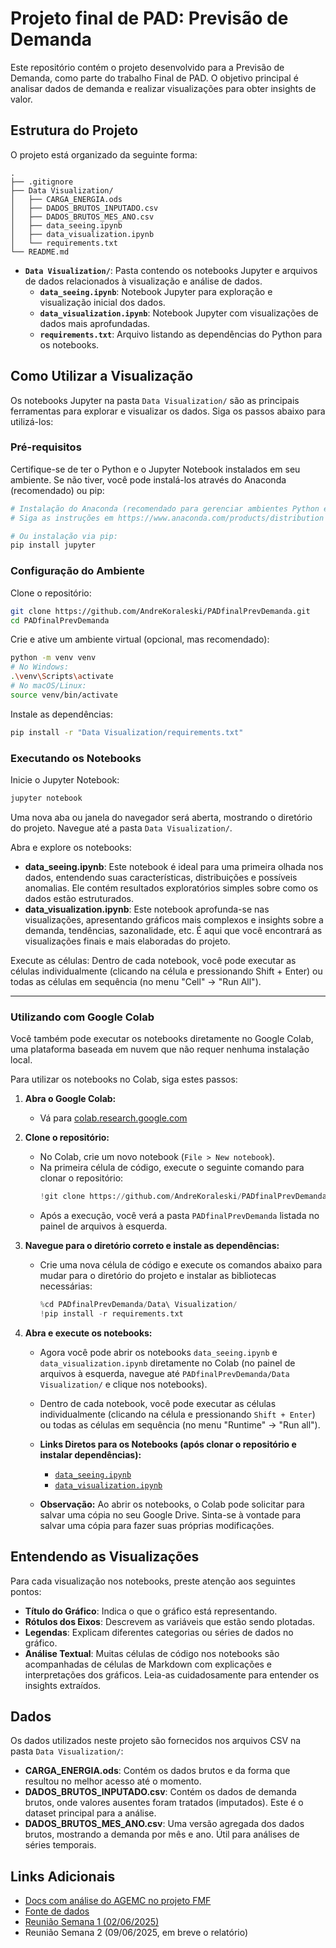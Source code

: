 # Projeto final de PAD: Previsão de Demanda

Este repositório contém o projeto desenvolvido para a Previsão de Demanda, como parte do trabalho Final de PAD. O objetivo principal é analisar dados de demanda e realizar visualizações para obter insights de valor.

## Estrutura do Projeto

O projeto está organizado da seguinte forma:

```
.
├── .gitignore
├── Data Visualization/
│   ├── CARGA_ENERGIA.ods
│   ├── DADOS_BRUTOS_INPUTADO.csv
│   ├── DADOS_BRUTOS_MES_ANO.csv
│   ├── data_seeing.ipynb
│   ├── data_visualization.ipynb
│   └── requirements.txt
└── README.md
```

- **`Data Visualization/`**: Pasta contendo os notebooks Jupyter e arquivos de dados relacionados à visualização e análise de dados.
    - **`data_seeing.ipynb`**: Notebook Jupyter para exploração e visualização inicial dos dados.
    - **`data_visualization.ipynb`**: Notebook Jupyter com visualizações de dados mais aprofundadas.
    - **`requirements.txt`**: Arquivo listando as dependências do Python para os notebooks.

## Como Utilizar a Visualização

Os notebooks Jupyter na pasta `Data Visualization/` são as principais ferramentas para explorar e visualizar os dados. Siga os passos abaixo para utilizá-los:

### Pré-requisitos

Certifique-se de ter o Python e o Jupyter Notebook instalados em seu ambiente. Se não tiver, você pode instalá-los através do Anaconda (recomendado) ou pip:

```bash
# Instalação do Anaconda (recomendado para gerenciar ambientes Python e Jupyter)
# Siga as instruções em https://www.anaconda.com/products/distribution

# Ou instalação via pip:
pip install jupyter
```

### Configuração do Ambiente

Clone o repositório:

```bash
git clone https://github.com/AndreKoraleski/PADfinalPrevDemanda.git
cd PADfinalPrevDemanda
```

Crie e ative um ambiente virtual (opcional, mas recomendado):

```bash
python -m venv venv
# No Windows:
.\venv\Scripts\activate
# No macOS/Linux:
source venv/bin/activate
```

Instale as dependências:

```bash
pip install -r "Data Visualization/requirements.txt"
```

### Executando os Notebooks

Inicie o Jupyter Notebook:

```bash
jupyter notebook
```

Uma nova aba ou janela do navegador será aberta, mostrando o diretório do projeto. Navegue até a pasta `Data Visualization/`.

Abra e explore os notebooks:

- **data_seeing.ipynb**: Este notebook é ideal para uma primeira olhada nos dados, entendendo suas características, distribuições e possíveis anomalias. Ele contém resultados exploratórios simples sobre como os dados estão estruturados.
- **data_visualization.ipynb**: Este notebook aprofunda-se nas visualizações, apresentando gráficos mais complexos e insights sobre a demanda, tendências, sazonalidade, etc. É aqui que você encontrará as visualizações finais e mais elaboradas do projeto.

Execute as células: Dentro de cada notebook, você pode executar as células individualmente (clicando na célula e pressionando Shift + Enter) ou todas as células em sequência (no menu "Cell" -> "Run All").

---

### Utilizando com Google Colab

Você também pode executar os notebooks diretamente no Google Colab, uma plataforma baseada em nuvem que não requer nenhuma instalação local.

Para utilizar os notebooks no Colab, siga estes passos:

1.  **Abra o Google Colab:**
    * Vá para [colab.research.google.com](https://colab.research.google.com/)

2.  **Clone o repositório:**
    * No Colab, crie um novo notebook (`File > New notebook`).
    * Na primeira célula de código, execute o seguinte comando para clonar o repositório:
        ```python
        !git clone https://github.com/AndreKoraleski/PADfinalPrevDemanda.git
        ```
    * Após a execução, você verá a pasta `PADfinalPrevDemanda` listada no painel de arquivos à esquerda.

3.  **Navegue para o diretório correto e instale as dependências:**
    * Crie uma nova célula de código e execute os comandos abaixo para mudar para o diretório do projeto e instalar as bibliotecas necessárias:
        ```python
        %cd PADfinalPrevDemanda/Data\ Visualization/
        !pip install -r requirements.txt
        ```

4.  **Abra e execute os notebooks:**
    * Agora você pode abrir os notebooks `data_seeing.ipynb` e `data_visualization.ipynb` diretamente no Colab (no painel de arquivos à esquerda, navegue até `PADfinalPrevDemanda/Data Visualization/` e clique nos notebooks).
    * Dentro de cada notebook, você pode executar as células individualmente (clicando na célula e pressionando `Shift + Enter`) ou todas as células em sequência (no menu "Runtime" -> "Run all").

    * **Links Diretos para os Notebooks (após clonar o repositório e instalar dependências):**
        * [`data_seeing.ipynb`](https://colab.research.google.com/github/AndreKoraleski/PADfinalPrevDemanda/blob/main/Data%20Visualization/data_seeing.ipynb)
        * [`data_visualization.ipynb`](https://colab.research.google.com/github/AndreKoraleski/PADfinalPrevDemanda/blob/main/Data%20Visualization/data_visualization.ipynb)

    * **Observação:** Ao abrir os notebooks, o Colab pode solicitar para salvar uma cópia no seu Google Drive. Sinta-se à vontade para salvar uma cópia para fazer suas próprias modificações.

## Entendendo as Visualizações

Para cada visualização nos notebooks, preste atenção aos seguintes pontos:

- **Título do Gráfico**: Indica o que o gráfico está representando.
- **Rótulos dos Eixos**: Descrevem as variáveis que estão sendo plotadas.
- **Legendas**: Explicam diferentes categorias ou séries de dados no gráfico.
- **Análise Textual**: Muitas células de código nos notebooks são acompanhadas de células de Markdown com explicações e interpretações dos gráficos. Leia-as cuidadosamente para entender os insights extraídos.

## Dados

Os dados utilizados neste projeto são fornecidos nos arquivos CSV na pasta `Data Visualization/`:

- **CARGA_ENERGIA.ods**: Contém os dados brutos e da forma que resultou no melhor acesso até o momento.
- **DADOS_BRUTOS_INPUTADO.csv**: Contém os dados de demanda brutos, onde valores ausentes foram tratados (imputados). Este é o dataset principal para a análise.
- **DADOS_BRUTOS_MES_ANO.csv**: Uma versão agregada dos dados brutos, mostrando a demanda por mês e ano. Útil para análises de séries temporais.

## Links Adicionais

- [Docs com análise do AGEMC no projeto FMF](https://docs.google.com/document/d/1PPNHQCxLLV-mb5vX07GgL9dPnaOQVnEGOMxIwyFBJX4/edit?usp=sharing)
- [Fonte de dados](https://dados.ons.org.br/dataset/carga-energia)
- [Reunião Semana 1 (02/06/2025)](https://docs.google.com/document/d/1S8HmkO4C1JfwL6B_pDNTo4M_6as4lxON-TS3fyrHrns/edit?usp=sharing)
- Reunião Semana 2 (09/06/2025, em breve o relatório)

